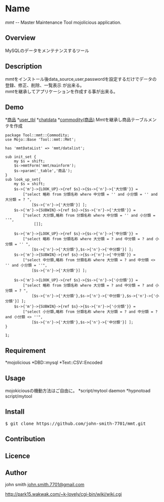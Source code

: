 # Name

_mmt_ -- Master Maintenance Tool mojolicious application.

## Overview

MySQLのデータをメンテナンスするツール

## Description

mmtをインストール後data_source,user,passwordを設定するだけでデータの登録、修正、削除、一覧表示
が出来る。  
mmtを継承してアプリケーションを作成する事が出来る。

## Demo
*[商品](http://www21051ue.sakura.ne.jp:3003/mmt/%E5%95%86%E5%93%81)
*[user_tbl](http://www21051ue.sakura.ne.jp:3003/mmt/user_tbl)
*[chatdata](http://www21051ue.sakura.ne.jp:3003/mmt/chatdata)
*[commodity(商品)](http://www21051ue.sakura.ne.jp:3003/mmtx/commodity) Mmtを継承し商品テーブルメンテを作成

```
package Tool::mmt::Commodity;
use Mojo::Base 'Tool::mmt::Mmt';

has 'mmtDataList' => 'mmt/datalist';

sub init_set {
    my $s = shift;
    $s->mmtForm('mmt/mainform');
    $s->param('_table','商品');
}
sub look_up_set{
    my $s = shift;
    $s->{'m'}->{LOOK_UP}->{ref $s}->{$s->{'n'}->{'大分類'}} = 
        ["select 略称 from 分類名称 where 中分類 = '' and 小分類 = '' and 大分類 = ? ", 
            [$s->{'n'}->{'大分類'}] ];
    $s->{'m'}->{SUBWIN}->{ref $s}->{$s->{'n'}->{'大分類'}} = 
        ["select 大分類,略称 from 分類名称 where 中分類 = '' and 小分類 = ''", 
             []];

    $s->{'m'}->{LOOK_UP}->{ref $s}->{$s->{'n'}->{'中分類'}} = 
        ["select 略称 from 分類名称 where 大分類 = ? and 中分類 = ? and 小分類 = '' ", 
            [$s->{'n'}->{'大分類'},$s->{'n'}->{'中分類'}] ];
    $s->{'m'}->{SUBWIN}->{ref $s}->{$s->{'n'}->{'中分類'}} = 
        ["select 中分類,略称 from 分類名称 where 大分類 = ? and 中分類 <> '' and 小分類 = ''", 
            [$s->{'n'}->{'大分類'}] ];

    $s->{'m'}->{LOOK_UP}->{ref $s}->{$s->{'n'}->{'小分類'}} = 
        ["select 略称 from 分類名称 where 大分類 = ? and 中分類 = ? and 小分類 = ? ", 
            [$s->{'n'}->{'大分類'},$s->{'n'}->{'中分類'},$s->{'n'}->{'小分類'}] ];
    $s->{'m'}->{SUBWIN}->{ref $s}->{$s->{'n'}->{'小分類'}} = 
        ["select 小分類,略称 from 分類名称 where 大分類 = ? and 中分類 = ? and 小分類 <> ''", 
            [$s->{'n'}->{'大分類'},$s->{'n'}->{'中分類'}] ];
}

1;
```

## Requirement
*mojolicious
*DBD::mysql
*Text::CSV::Encoded

## Usage
mojokiciousの機動方法はご自由に。
*script/mytool daemon
*hypnotoad script/mytool

## Install
<pre>
$ git clone https://github.com/john-smith-7701/mmt.git
</pre>
## Contribution

## Licence

## Author

john smith <john.smith.7701@gmail.com>

http://park15.wakwak.com/~k-lovely/cgi-bin/wiki/wiki.cgi

